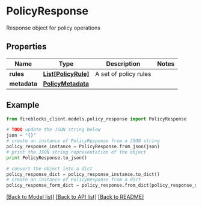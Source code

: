 # PolicyResponse

Response object for policy operations

## Properties
Name | Type | Description | Notes
------------ | ------------- | ------------- | -------------
**rules** | [**List[PolicyRule]**](PolicyRule.md) | A set of policy rules | 
**metadata** | [**PolicyMetadata**](PolicyMetadata.md) |  | 

## Example

```python
from fireblocks_client.models.policy_response import PolicyResponse

# TODO update the JSON string below
json = "{}"
# create an instance of PolicyResponse from a JSON string
policy_response_instance = PolicyResponse.from_json(json)
# print the JSON string representation of the object
print PolicyResponse.to_json()

# convert the object into a dict
policy_response_dict = policy_response_instance.to_dict()
# create an instance of PolicyResponse from a dict
policy_response_form_dict = policy_response.from_dict(policy_response_dict)
```
[[Back to Model list]](../README.md#documentation-for-models) [[Back to API list]](../README.md#documentation-for-api-endpoints) [[Back to README]](../README.md)


